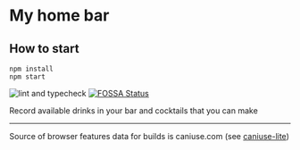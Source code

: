 # My home bar
## How to start 
```
npm install
npm start
```

![lint and typecheck](https://github.com/true-chaotic/myhomebar/actions/workflows/node.js.yml/badge.svg)
[![FOSSA Status](https://app.fossa.com/api/projects/custom%2B31485%2Fgithub.com%2Ftrue-chaotic%2Fmyhomebar.svg?type=shield)](https://app.fossa.com/projects/custom%2B31485%2Fgithub.com%2Ftrue-chaotic%2Fmyhomebar?ref=badge_shield)

Record available drinks in your bar and cocktails that you can make

---

Source of browser features data for builds is caniuse.com (see [caniuse-lite](https://www.npmjs.com/package/caniuse-lite#user-content-license))
